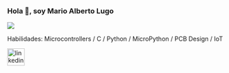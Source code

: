 ### Hola 👋, soy Mario Alberto Lugo
![](https://arturssmirnovs.github.io/github-profile-readme-generator/images/banner.png)


Habilidades: Microcontrollers / C / Python / MicroPython / PCB Design / IoT



[<img src='https://cdn.jsdelivr.net/npm/simple-icons@3.0.1/icons/linkedin.svg' alt='linkedin' height='40'>](https://www.linkedin.com/in/https://www.linkedin.com/in/marioalugo//)  

